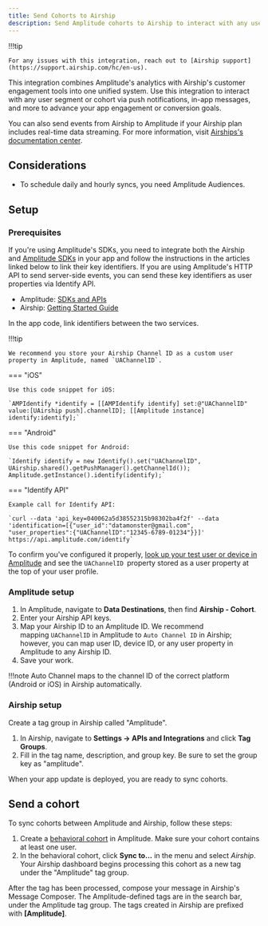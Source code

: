 ```yaml
---
title: Send Cohorts to Airship
description: Send Amplitude cohorts to Airship to interact with any user segment or cohort via push notifications, in-app messages, and more. 
---
```

!!!tip

    For any issues with this integration, reach out to [Airship support](https://support.airship.com/hc/en-us). 

This integration combines Amplitude's analytics with Airship's customer engagement tools into one unified system. Use this integration to interact with any user segment or cohort via push notifications, in-app messages, and more to advance your app engagement or conversion goals.

You can also send events from Airship to Amplitude if your Airship plan includes real-time data streaming. For more information, visit [Airships's documentation center](https://docs.airship.com/partners/amplitude/).

## Considerations

- To schedule daily and hourly syncs, you need Amplitude Audiences.

## Setup

### Prerequisites 

If you're using Amplitude's SDKs, you need to integrate both the Airship and [Amplitude SDKs](https://help.amplitude.com/hc/en-us/sections/115000961027-SDK-Installation) in your app and follow the instructions in the articles linked below to link their key identifiers. If you are using Amplitude's HTTP API to send server-side events, you can send these key identifiers as user properties via Identify API.

- Amplitude: [SDKs and APIs](https://developers.amplitude.com/docs)
- Airship: [Getting Started Guide](http://docs.urbanairship.com/dev-resources.html#getting-started) 

In the app code, link identifiers between the two services.

!!!tip

    We recommend you store your Airship Channel ID as a custom user property in Amplitude, named `UAChannelID`.

=== "iOS"

    Use this code snippet for iOS:

    `AMPIdentify *identify = [[AMPIdentify identify] set:@"UAChannelID" value:[UAirship push].channelID]; [[Amplitude instance] identify:identify];`

=== "Android"

    Use this code snippet for Android:

    `Identify identify = new Identify().set("UAChannelID", UAirship.shared().getPushManager().getChannelId()); Amplitude.getInstance().identify(identify);`

=== "Identify API"

    Example call for Identify API:

    `curl --data 'api_key=040062a5d38552315b98302ba4f2f' --data 'identification=[{"user_id":"datamonster@gmail.com", "user_properties":{"UAChannelID":"12345-6789-01234"}}]' https://api.amplitude.com/identify`

To confirm you've configured it properly, [look up your test user or device in Amplitude](https://help.amplitude.com/hc/en-us/articles/229313067-User-Activity) and see the `UAChannelID `property stored as a user property at the top of your user profile.

### Amplitude setup 

1. In Amplitude, navigate to **Data Destinations**, then find **Airship - Cohort**.
2. Enter your Airship API keys.
3. Map your Airship ID to an Amplitude ID. We recommend mapping `UAChannelID` in Amplitude to `Auto Channel ID` in Airship; however, you can map user ID, device ID, or any user property in Amplitude to any Airship ID.
4. Save your work.

!!!note
    Auto Channel maps to the channel ID of the correct platform (Android or iOS) in Airship automatically.

### Airship setup

Create a tag group in Airship called "Amplitude".

1. In Airship, navigate to **Settings -> APIs and Integrations** and click **Tag Groups**. 
2. Fill in the tag name, description, and group key. Be sure to set the group key as "amplitude".

When your app update is deployed, you are ready to sync cohorts.

## Send a cohort

To sync cohorts between Amplitude and Airship, follow these steps:

1. Create a [behavioral cohort](https://help.amplitude.com/hc/en-us/articles/231881448-Behavioral-Cohorts) in Amplitude. Make sure your cohort contains at least one user.
2. In the behavioral cohort, click **Sync to...** in the menu and select *Airship*. Your Airship dashboard begins processing this cohort as a new tag under the "Amplitude" tag group.

After the tag has been processed, compose your message in Airship's Message Composer. The Amplitude-defined tags are in the search bar, under the Amplitude tag group. The tags created in Airship are prefixed with **[Amplitude]**.
